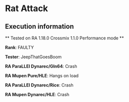 # Rat Attack 

## Execution information


** Tested on RA 1.18.0 Crossmix 1.1.0 Performance mode **


**Rank**: FAULTY


**Tester**: JeepThatGoesBoom



**RA ParaLLEl Dynarec/Gln64**: Crash


**RA Mupen Pure/HLE**: Hangs on load


**RA ParaLLEl Dynarec/Rice**: Crash


**RA Mupen Dynarec/HLE**: Crash